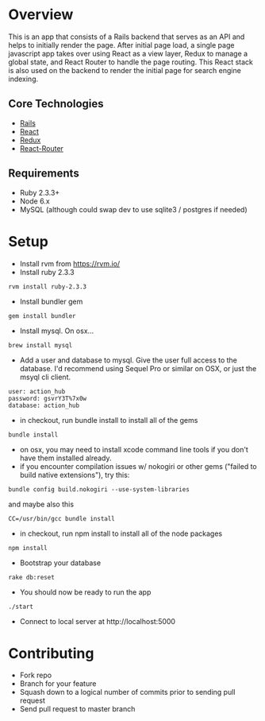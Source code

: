 # Overview
This is an app that consists of a Rails backend that serves as an API and helps to initially render the page. After initial page load, a single page javascript app takes over using React as a view layer, Redux to manage a global state, and React Router to handle the page routing. This React stack is also used on the backend to render the initial page for search engine indexing.

## Core Technologies
- [Rails](https://github.com/rails/rails)
- [React](https://github.com/facebook/react)
- [Redux](https://github.com/reactjs/redux)
- [React-Router](https://github.com/ReactTraining/react-router)

## Requirements
- Ruby 2.3.3+
- Node 6.x
- MySQL (although could swap dev to use sqlite3 / postgres if needed)

# Setup
- Install rvm from https://rvm.io/
- Install ruby 2.3.3
~~~~
rvm install ruby-2.3.3
~~~~

- Install bundler gem
~~~~
gem install bundler
~~~~

- Install mysql. On osx...
~~~~
brew install mysql
~~~~

- Add a user and database to mysql. Give the user full access to the database. I'd recommend using Sequel Pro or similar on OSX, or just the msyql cli client.
~~~~
user: action_hub
password: gsvrY3T%7x0w
database: action_hub
~~~~


- in checkout, run bundle install to install all of the gems
~~~~
bundle install
~~~~

- on osx, you may need to install xcode command line tools if you don't have them installed already.
- if you encounter compilation issues w/ nokogiri or other gems ("failed to build native extensions"), try this:

~~~~
bundle config build.nokogiri --use-system-libraries
~~~~
and maybe also this

~~~~
CC=/usr/bin/gcc bundle install
~~~~

- in checkout, run npm install to install all of the node packages
~~~~
npm install
~~~~

- Bootstrap your database
~~~~
rake db:reset
~~~~

- You should now be ready to run the app
~~~~
./start
~~~~

- Connect to local server at http://localhost:5000

# Contributing
- Fork repo
- Branch for your feature
- Squash down to a logical number of commits prior to sending pull request
- Send pull request to master branch
